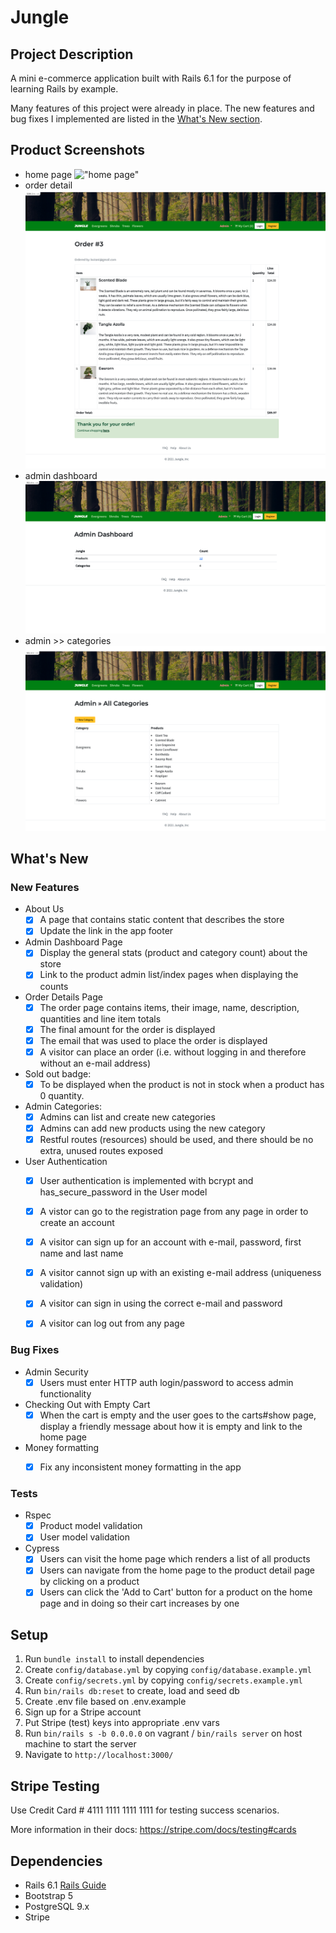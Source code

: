 # Jungle
## Project Description

A mini e-commerce application built with Rails 6.1 for the purpose of learning Rails by example.

Many features of this project were already in place. The new features and bug fixes I implemented are listed in the [What's New section](#whats-new).

## Product Screenshots
- home page
!["home page"](https://github.com/GraceWXT/jungle-rails/blob/master/doc/home_page.png?raw=true)
- order detail
!["order detail"](https://github.com/GraceWXT/jungle-rails/blob/master/doc/order_detail.png?raw=true)
- admin dashboard
!["admin dashboard"](https://github.com/GraceWXT/jungle-rails/blob/master/doc/admin_dashboard.png?raw=true)
- admin >> categories
!["admin categories"](https://github.com/GraceWXT/jungle-rails/blob/master/doc/admin_categories.png?raw=true)

## What's New
### New Features
- About Us
  - [x] A page that contains static content that describes the store
  - [x] Update the link in the app footer
- Admin Dashboard Page
  - [x] Display the general stats (product and category count) about the store
  - [x] Link to the product admin list/index pages when displaying the counts
- Order Details Page
  - [x] The order page contains items, their image, name, description, quantities and line item totals
  - [x] The final amount for the order is displayed
  - [x] The email that was used to place the order is displayed
  - [x] A visitor can place an order (i.e. without logging in and therefore without an e-mail address)
- Sold out badge:
  - [x] To be displayed when the product is not in stock when a product has 0 quantity.
- Admin Categories:
  - [x] Admins can list and create new categories
  - [x] Admins can add new products using the new category
  - [x] Restful routes (resources) should be used, and there should be no extra, unused routes exposed
- User Authentication
  - [x] User authentication is implemented with bcrypt and has_secure_password in the User model
  - [x] A vistor can go to the registration page from any page in order to create an account
  - [x] A visitor can sign up for an account with e-mail, password, first name and last name
  - [x] A visitor cannot sign up with an existing e-mail address (uniqueness validation)
  - [x] A visitor can sign in using the correct e-mail and password
  - [x] A visitor can log out from any page


### Bug Fixes
- Admin Security
  - [x] Users must enter HTTP auth login/password to access admin functionality
- Checking Out with Empty Cart
  - [x] When the cart is empty and the user goes to the carts#show page, display a friendly message about how it is empty and link to the home page
- Money formatting
  - [x] Fix any inconsistent money formatting in the app


### Tests
- Rspec
  - [x] Product model validation
  - [x] User model validation
- Cypress
  - [x] Users can visit the home page which renders a list of all products
  - [x] Users can navigate from the home page to the product detail page by clicking on a product
  - [x] Users can click the 'Add to Cart' button for a product on the home page and in doing so their cart increases by one

## Setup

1. Run `bundle install` to install dependencies
2. Create `config/database.yml` by copying `config/database.example.yml`
3. Create `config/secrets.yml` by copying `config/secrets.example.yml`
4. Run `bin/rails db:reset` to create, load and seed db
5. Create .env file based on .env.example
6. Sign up for a Stripe account
7. Put Stripe (test) keys into appropriate .env vars
8. Run `bin/rails s -b 0.0.0.0` on vagrant / `bin/rails server` on host machine to start the server
9. Navigate to `http://localhost:3000/`

<!-- ## Database

If Rails is complaining about authentication to the database, uncomment the user and password fields from `config/database.yml` in the development and test sections, and replace if necessary the user and password `development` to an existing database user. -->

## Stripe Testing

Use Credit Card # 4111 1111 1111 1111 for testing success scenarios.

More information in their docs: <https://stripe.com/docs/testing#cards>

## Dependencies

- Rails 6.1 [Rails Guide](http://guides.rubyonrails.org/v6.1/)
- Bootstrap 5
- PostgreSQL 9.x
- Stripe
